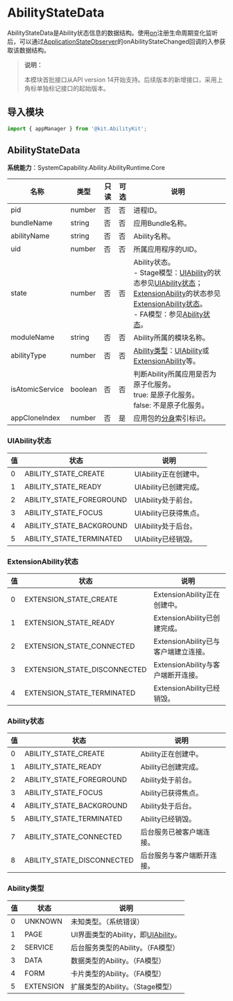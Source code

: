 # AbilityStateData

<!--Kit: Ability Kit-->
<!--Subsystem: Ability-->
<!--Owner: @zhu-feimo-->
<!--Designer: @ccllee1-->
<!--Tester: @lixueqing513-->
<!--Adviser: @huipeizi-->
AbilityStateData是Ability状态信息的数据结构。使用[on](js-apis-app-ability-appManager.md#appmanageronapplicationstate14)注册生命周期变化监听后，可以通过[ApplicationStateObserver](js-apis-inner-application-applicationStateObserver.md)的onAbilityStateChanged回调的入参获取该数据结构。

> **说明：**
> 
> 本模块首批接口从API version 14开始支持。后续版本的新增接口，采用上角标单独标记接口的起始版本。

## 导入模块

```ts
import { appManager } from '@kit.AbilityKit';
```

## AbilityStateData


**系统能力**：SystemCapability.Ability.AbilityRuntime.Core

| 名称                     | 类型     | 只读 | 可选 | 说明                       |
| ----------------------- | ---------| ---- | ---- | ------------------------- |
| pid                     | number   | 否   | 否   | 进程ID。                    |
| bundleName              | string   | 否   | 否  | 应用Bundle名称。          |
| abilityName            | string   | 否   | 否   | Ability名称。               |
| uid                    | number   | 否   | 否   | 所属应用程序的UID。                  |
| state                   | number   | 否   | 否   | Ability状态。<br>- Stage模型：[UIAbility](js-apis-app-ability-uiAbility.md)的状态参见[UIAbility状态](#uiability状态)；[ExtensionAbility](js-apis-app-ability-extensionAbility.md)的状态参见[ExtensionAbility状态](#extensionability状态)。<br>- FA模型：参见[Ability状态](#ability状态)。                |
| moduleName | string   | 否   | 否   | Ability所属的模块名称。    |
| abilityType | number | 否   | 否   | [Ability类型](#ability类型)：[UIAbility](js-apis-app-ability-uiAbility.md)或[ExtensionAbility](js-apis-app-ability-extensionAbility.md)等。 |
| isAtomicService | boolean | 否 | 否 | 判断Ability所属应用是否为原子化服务。<br>true: 是原子化服务。<br>false: 不是原子化服务。 |
| appCloneIndex          | number   | 否   | 是   | 应用包的[分身](../../quick-start/app-clone.md)索引标识。                  |

### UIAbility状态

| 值   | 状态                       | 说明                   |
| ---- | -------------------------- | ---------------------- |
| 0    | ABILITY_STATE_CREATE       | UIAbility正在创建中。      |
| 1    | ABILITY_STATE_READY        | UIAbility已创建完成。      |
| 2    | ABILITY_STATE_FOREGROUND   | UIAbility处于前台。        |
| 3    | ABILITY_STATE_FOCUS        | UIAbility已获得焦点。        |
| 4    | ABILITY_STATE_BACKGROUND   | UIAbility处于后台。        |
| 5    | ABILITY_STATE_TERMINATED   | UIAbility已经销毁。        |

### ExtensionAbility状态
| 值   | 状态    | 说明                  |
| ---- | -------------------------- | ---------------------- |
| 0    | EXTENSION_STATE_CREATE     | ExtensionAbility正在创建中。  |
| 1    | EXTENSION_STATE_READY      | ExtensionAbility已创建完成。  |
| 2    | EXTENSION_STATE_CONNECTED  | ExtensionAbility已与客户端建立连接。 |
| 3    | EXTENSION_STATE_DISCONNECTED | ExtensionAbility与客户端断开连接。 |
| 4    | EXTENSION_STATE_TERMINATED  | ExtensionAbility已经销毁。  |

### Ability状态

| 值   | 状态                       | 说明                   |
| ---- | -------------------------- | ---------------------- |
| 0    | ABILITY_STATE_CREATE       | Ability正在创建中。      |
| 1    | ABILITY_STATE_READY        | Ability已创建完成。      |
| 2    | ABILITY_STATE_FOREGROUND   | Ability处于前台。        |
| 3    | ABILITY_STATE_FOCUS        | Ability已获得焦点。       |
| 4    | ABILITY_STATE_BACKGROUND   | Ability处于后台。        |
| 5    | ABILITY_STATE_TERMINATED   | Ability已经销毁。        |
| 7    | ABILITY_STATE_CONNECTED    | 后台服务已被客户端连接。 |
| 8    | ABILITY_STATE_DISCONNECTED | 后台服务与客户端断开连接。 |

### Ability类型

| 值   | 状态    | 说明                  |
| ---- | ------- | --------------------- |
| 0    | UNKNOWN | 未知类型。（系统错误）              |
| 1    | PAGE    | UI界面类型的Ability，即[UIAbility](js-apis-app-ability-uiAbility.md)。  |
| 2    | SERVICE | 后台服务类型的Ability。（FA模型） |
| 3    | DATA | 数据类型的Ability。（FA模型）               |
| 4    | FORM    | 卡片类型的Ability。（FA模型）    |
| 5    | EXTENSION | 扩展类型的Ability。（Stage模型）  |
